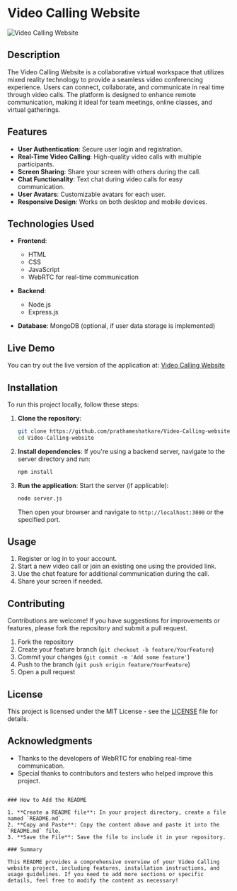 


# Video Calling Website

![Video Calling Website]((https://prathameshatkare.github.io/Video-Calling-website)g)

## Description

The Video Calling Website is a collaborative virtual workspace that utilizes mixed reality technology to provide a seamless video conferencing experience. Users can connect, collaborate, and communicate in real time through video calls. The platform is designed to enhance remote communication, making it ideal for team meetings, online classes, and virtual gatherings.

## Features

- **User Authentication**: Secure user login and registration.
- **Real-Time Video Calling**: High-quality video calls with multiple participants.
- **Screen Sharing**: Share your screen with others during the call.
- **Chat Functionality**: Text chat during video calls for easy communication.
- **User Avatars**: Customizable avatars for each user.
- **Responsive Design**: Works on both desktop and mobile devices.

## Technologies Used

- **Frontend**:
  - HTML
  - CSS
  - JavaScript
  - WebRTC for real-time communication

- **Backend**:
  - Node.js
  - Express.js

- **Database**: MongoDB (optional, if user data storage is implemented)

## Live Demo

You can try out the live version of the application at: [Video Calling Website](https://prathameshatkare.github.io/Video-Calling-website)

## Installation

To run this project locally, follow these steps:

1. **Clone the repository**:
   ```bash
   git clone https://github.com/prathameshatkare/Video-Calling-website.git
   cd Video-Calling-website
   ```

2. **Install dependencies**:
   If you're using a backend server, navigate to the server directory and run:
   ```bash
   npm install
   ```

3. **Run the application**:
   Start the server (if applicable):
   ```bash
   node server.js
   ```
   Then open your browser and navigate to `http://localhost:3000` or the specified port.

## Usage

1. Register or log in to your account.
2. Start a new video call or join an existing one using the provided link.
3. Use the chat feature for additional communication during the call.
4. Share your screen if needed.

## Contributing

Contributions are welcome! If you have suggestions for improvements or features, please fork the repository and submit a pull request.

1. Fork the repository
2. Create your feature branch (`git checkout -b feature/YourFeature`)
3. Commit your changes (`git commit -m 'Add some feature'`)
4. Push to the branch (`git push origin feature/YourFeature`)
5. Open a pull request

## License

This project is licensed under the MIT License - see the [LICENSE](LICENSE) file for details.

## Acknowledgments

- Thanks to the developers of WebRTC for enabling real-time communication.
- Special thanks to contributors and testers who helped improve this project.
```

### How to Add the README

1. **Create a README file**: In your project directory, create a file named `README.md`.
2. **Copy and Paste**: Copy the content above and paste it into the `README.md` file.
3. **Save the File**: Save the file to include it in your repository.

### Summary

This README provides a comprehensive overview of your Video Calling website project, including features, installation instructions, and usage guidelines. If you need to add more sections or specific details, feel free to modify the content as necessary!
